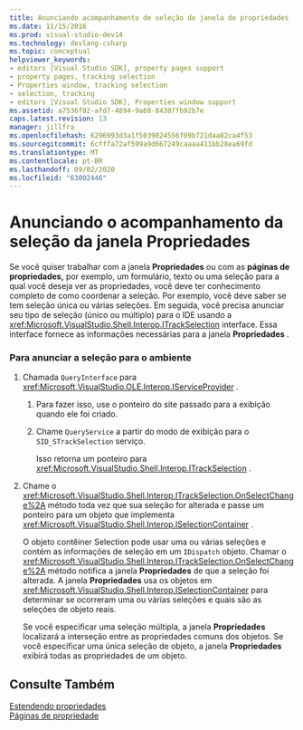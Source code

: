 ```yaml
---
title: Anunciando acompanhamento de seleção de janela de propriedades | Microsoft Docs
ms.date: 11/15/2016
ms.prod: visual-studio-dev14
ms.technology: devlang-csharp
ms.topic: conceptual
helpviewer_keywords:
- editors [Visual Studio SDK], property pages support
- property pages, tracking selection
- Properties window, tracking selection
- selection, tracking
- editors [Visual Studio SDK], Properties window support
ms.assetid: a7536f82-afd7-4894-9a60-84307fb92b7e
caps.latest.revision: 13
manager: jillfra
ms.openlocfilehash: 6296993d3a1f5039024556f09b721daa82ca4f53
ms.sourcegitcommit: 6cfffa72af599a9d667249caaaa411bb28ea69fd
ms.translationtype: MT
ms.contentlocale: pt-BR
ms.lasthandoff: 09/02/2020
ms.locfileid: "63002446"
---
```

# <a name="announcing-property-window-selection-tracking"></a>Anunciando o acompanhamento da seleção da janela Propriedades
Se você quiser trabalhar com a janela **Propriedades** ou com as **páginas de propriedades,** por exemplo, um formulário, texto ou uma seleção para a qual você deseja ver as propriedades, você deve ter conhecimento completo de como coordenar a seleção. Por exemplo, você deve saber se tem seleção única ou várias seleções. Em seguida, você precisa anunciar seu tipo de seleção (único ou múltiplo) para o IDE usando a <xref:Microsoft.VisualStudio.Shell.Interop.ITrackSelection> interface. Essa interface fornece as informações necessárias para a janela **Propriedades** .  
  
### <a name="to-announce-selection-to-the-environment"></a>Para anunciar a seleção para o ambiente  
  
1. Chamada `QueryInterface` para <xref:Microsoft.VisualStudio.OLE.Interop.IServiceProvider> .  
  
    1. Para fazer isso, use o ponteiro do site passado para a exibição quando ele foi criado.  
  
    2. Chame `QueryService` a partir do modo de exibição para o `SID_STrackSelection` serviço.  
  
         Isso retorna um ponteiro para <xref:Microsoft.VisualStudio.Shell.Interop.ITrackSelection> .  
  
2. Chame o <xref:Microsoft.VisualStudio.Shell.Interop.ITrackSelection.OnSelectChange%2A> método toda vez que sua seleção for alterada e passe um ponteiro para um objeto que implementa <xref:Microsoft.VisualStudio.Shell.Interop.ISelectionContainer> .  
  
     O objeto contêiner Selection pode usar uma ou várias seleções e contém as informações de seleção em um `IDispatch` objeto. Chamar o <xref:Microsoft.VisualStudio.Shell.Interop.ITrackSelection.OnSelectChange%2A> método notifica a janela **Propriedades** de que a seleção foi alterada. A janela **Propriedades** usa os objetos em <xref:Microsoft.VisualStudio.Shell.Interop.ISelectionContainer> para determinar se ocorreram uma ou várias seleções e quais são as seleções de objeto reais.  
  
     Se você especificar uma seleção múltipla, a janela **Propriedades** localizará a interseção entre as propriedades comuns dos objetos. Se você especificar uma única seleção de objeto, a janela **Propriedades** exibirá todas as propriedades de um objeto.  
  
## <a name="see-also"></a>Consulte Também  
 [Estendendo propriedades](../extensibility/internals/extending-properties.md)   
 [Páginas de propriedade](../extensibility/internals/property-pages.md)